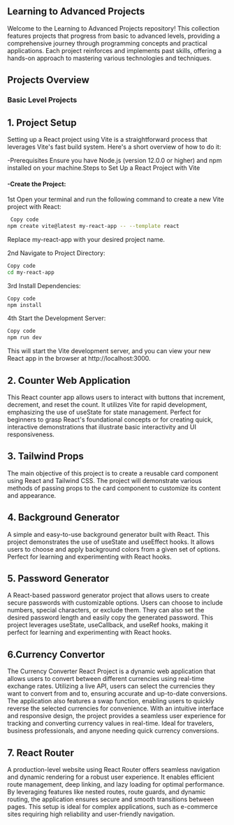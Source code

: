 ## Learning to Advanced Projects
Welcome to the Learning to Advanced Projects repository! This collection features projects that progress from basic to advanced levels, providing a comprehensive journey through programming concepts and practical applications. Each project reinforces and implements past skills, offering a hands-on approach to mastering various technologies and techniques.

## Projects Overview

### Basic Level Projects
## 1. **Project Setup**
   Setting up a React project using Vite is a straightforward process that leverages Vite's fast build system. Here's a short overview of how to do it:

-Prerequisites
Ensure you have Node.js (version 12.0.0 or higher) and npm installed on your machine.Steps to Set Up a React Project with Vite
#### -Create the Project:
1st Open your terminal and run the following command to create a new Vite project with React:

```bash
 Copy code
npm create vite@latest my-react-app -- --template react
```
Replace my-react-app with your desired project name.

2nd Navigate to Project Directory:

```bash
Copy code
cd my-react-app
```
3rd Install Dependencies:

```bash
Copy code
npm install
```
4th Start the Development Server:

```bash
Copy code
npm run dev
```
This will start the Vite development server, and you can view your new React app in the browser at http://localhost:3000.

## 2. **Counter Web Application**
This React counter app allows users to interact with buttons that increment, decrement, and reset the count. It utilizes Vite for rapid development, emphasizing the use of useState for state management. Perfect for beginners to grasp React's foundational concepts or for creating quick, interactive demonstrations that illustrate basic interactivity and UI responsiveness.

## 3. **Tailwind Props**
The main objective of this project is to create a reusable card component using React and Tailwind CSS. The project will demonstrate various methods of passing props to the card component to customize its content and appearance.

## 4. **Background Generator**
A simple and easy-to-use background generator built with React. This project demonstrates the use of useState and useEffect hooks. It allows users to choose and apply background colors from a given set of options. Perfect for learning and experimenting with React hooks.

## 5. **Password Generator**
A React-based password generator project that allows users to create secure passwords with customizable options. Users can choose to include numbers, special characters, or exclude them. They can also set the desired password length and easily copy the generated password. This project leverages useState, useCallback, and useRef hooks, making it perfect for learning and experimenting with React hooks.

## 6.**Currency Convertor**
The Currency Converter React Project is a dynamic web application that allows users to convert between different currencies using real-time exchange rates. Utilizing a live API, users can select the currencies they want to convert from and to, ensuring accurate and up-to-date conversions. The application also features a swap function, enabling users to quickly reverse the selected currencies for convenience. With an intuitive interface and responsive design, the project provides a seamless user experience for tracking and converting currency values in real-time. Ideal for travelers, business professionals, and anyone needing quick currency conversions.

## 7. **React Router**
A production-level website using React Router offers seamless navigation and dynamic rendering for a robust user experience. It enables efficient route management, deep linking, and lazy loading for optimal performance. By leveraging features like nested routes, route guards, and dynamic routing, the application ensures secure and smooth transitions between pages. This setup is ideal for complex applications, such as e-commerce sites requiring high reliability and user-friendly navigation.










